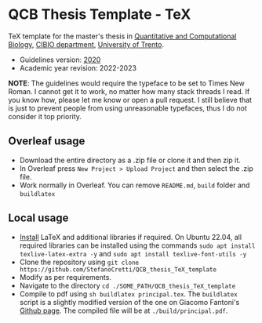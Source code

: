 QCB Thesis Template - TeX
=========================

TeX template for the master's thesis in [Quantitative and Computational Biology](https://offertaformativa.unitn.it/en/LM/quantitative-and-computational-biology), 
[CIBIO department](https://www.cibio.unitn.it/), [University of Trento](https://www.unitn.it/).

- Guidelines version: [2020](https://offertaformativa.unitn.it/en/lm/quantitative-and-computational-biology/graduation)
- Academic year revision: 2022-2023

__NOTE__: The guidelines would require the typeface to be set to Times New Roman. I cannot get it to work, no matter how many stack threads I read. If you know how, please let me know or open a pull request. I still believe that is just to prevent people from using unreasonable typefaces, thus I do not consider it top priority.


Overleaf usage
--------------

- Download the entire directory as a .zip file or clone it and then zip it.
- In Overleaf press `New Project > Upload Project` and then select the .zip file.
- Work normally in Overleaf. You can remove `README.md`, `build` folder and `buildlatex`


Local usage
-----------

- [Install](https://www.latex-project.org/get/) LaTeX and additional libraries if required. On Ubuntu 22.04, all required libraries can be installed using the commands `sudo apt install texlive-latex-extra -y` and `sudo apt install texlive-font-utils -y`
- Clone the repository using `git clone https://github.com/StefanoCretti/QCB_thesis_TeX_template`
- Modify as per requirements.
- Navigate to the directory `cd ./SOME_PATH/QCB_thesis_TeX_template`
- Compile to pdf using `sh buildlatex principal.tex`. The `buildlatex` script is a slightly modified version of the one on Giacomo Fantoni's [Github page](https://github.com/giacThePhantom/my-scripts/blob/master/buildlatex). The compiled file will be at `./build/principal.pdf`.
